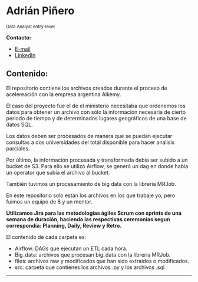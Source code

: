 # Adrián Piñero
<sub>Data Analyst entry-level</sub>


**Contacto:**
* [E-mail](adrianucv@gmail.com)
* [LinkedIn](https://www.linkedin.com/in/adrián-piñero-feligueira/)



## Contenido:
El repositorio contiene los archivos creados durante el proceso de acelereación con la empresa argentina Alkemy.

El caso del proyecto fue el de el ministerio necesitaba que ordenemos los datos para obtener un archivo con sólo la
información necesaria de cierto periodo de tiempo y de determinados lugares geográficos de una base de datos SQL.

Los datos deben ser procesados de manera que se puedan ejecutar consultas a dos universidades del total disponible para hacer análisis parciales. 

Por último, la información procesada y transformada debía ser subido a un bucket de S3. Para ello se utilizó Airflow, se generó un dag en donde habia un operator que subía el archivo al bucket.

También tuvimos un procesamiento de big data con la librería MRJob.

En este repositorio solo están los archivos en los que trabaje yo, pero fuimos un equipo de 8 y un mentor.

**Utilizamos Jira para las metodologías ágiles Scrum con sprints de una semana de duración, haciendo las respectivas ceremonias segun correspondía: Planning, Daily, Review y Retro.**


El contenido de cada carpeta es:


- Airflow: DAGs que ejecutan un ETL cada hora.
- Big_data: archivos que procesan big_data con la libreria MRJob.
- files: archivos raw y modificados que han sido extraidos o modificados.
- src: carpeta que contienes los archivos .py y los archivos .sql


---
